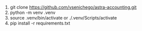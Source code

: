 1. git clone https://github.com/vsenichego/astra-accounting.git
2. python -m venv .venv
3. source .venv/bin/activate or ./.venv/Scripts/activate
4. pip install -r requirements.txt
